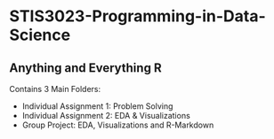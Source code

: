 # STIS3023-Programming-in-Data-Science
## Anything and Everything R

Contains 3 Main Folders: 
- Individual Assignment 1: Problem Solving
- Individual Assignment 2: EDA & Visualizations
- Group Project: EDA, Visualizations and R-Markdown
